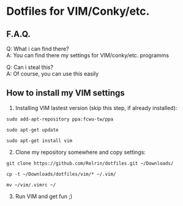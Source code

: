 # Dotfiles for VIM/Conky/etc.

## F.A.Q.

Q: What i can find there?  
A: You can find there my settings for VIM/conky/etc. programms  

Q: Can i steal this?  
A: Of course, you can use this easily  

## How to install my VIM settings

1. Installing VIM lastest version (skip this step, if already installed):  
``` 
sudo add-apt-repository ppa:fcwu-tw/ppa 
```  
```
sudo apt-get update   
```  
```
sudo apt-get install vim
```
2. Clone my repository somewhere and copy settings:   
```
git clone https://github.com/Relrin/dotfiles.git ~/Downloads/
```  
```
cp -t ~/Downloads/dotfiles/vim/* ~/.vim/
```  
```
mv ~/vim/.vimrc ~/
```  
3. Run VIM and get fun ;)


